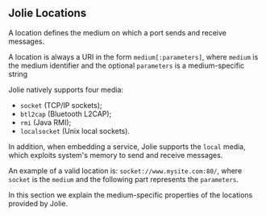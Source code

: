 ## Jolie Locations

A location defines the medium on which a port sends and receive messages.

A location is always a URI in the form `medium[:parameters]`, where `medium` is the medium identifier and the optional `parameters` is a medium-specific string

Jolie natively supports four media:

- `socket` (TCP/IP sockets);
- `btl2cap` (Bluetooth L2CAP);
- `rmi` (Java RMI);
- `localsocket` (Unix local sockets).

In addition, when embedding a service, Jolie supports the `local` media, which exploits system's memory to send and receive messages.

An example of a valid location is: `socket://www.mysite.com:80/`, where `socket` is the `medium` and the following part represents the `parameters`.

In this section we explain the medium-specific properties of the locations provided by Jolie.
